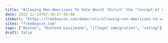 ```yaml
---
title: "Allowing Non-Americans To Vote Would ‘Enrich’ the ‘Concept of Citizenship,’ Dem Councilwoman Says"
date: 2022-12-14T07:10:57-05:00
itemurl: "https://freebeacon.com/democrats/allowing-non-americans-to-vote-would-enrich-the-concept-of-citizenship-dem-councilwoman-says/"
sites: "freebeacon.com"
tags: ["Boston", "Ruthzee Louijeune", "illegal immigration", "voting"]
draft: false
---
```


